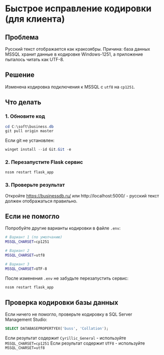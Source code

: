 # Быстрое исправление кодировки (для клиента)

## Проблема
Русский текст отображается как кракозябры. Причина: база данных MSSQL хранит данные в кодировке Windows-1251, а приложение пыталось читать как UTF-8.

## Решение
Изменена кодировка подключения к MSSQL с `utf8` на `cp1251`.

## Что делать

### 1. Обновите код

```powershell
cd C:\soft\business.db
git pull origin master
```

Если git не установлен:
```powershell
winget install --id Git.Git -e
```

### 2. Перезапустите Flask сервис

```powershell
nssm restart flask_app
```

### 3. Проверьте результат

Откройте https://businessdb.ru/ или http://localhost:5000/ - русский текст должен отображаться правильно.

## Если не помогло

Попробуйте другие варианты кодировки в файле `.env`:

```bash
# Вариант 1 (по умолчанию)
MSSQL_CHARSET=cp1251

# Вариант 2
MSSQL_CHARSET=utf8

# Вариант 3
MSSQL_CHARSET=UTF-8
```

После изменения `.env` не забудьте перезапустить сервис:
```powershell
nssm restart flask_app
```

## Проверка кодировки базы данных

Если ничего не помогло, проверьте кодировку в SQL Server Management Studio:

```sql
SELECT DATABASEPROPERTYEX('buss', 'Collation');
```

Если результат содержит `Cyrillic_General` - используйте `MSSQL_CHARSET=cp1251`
Если результат содержит `UTF8` - используйте `MSSQL_CHARSET=utf8`
